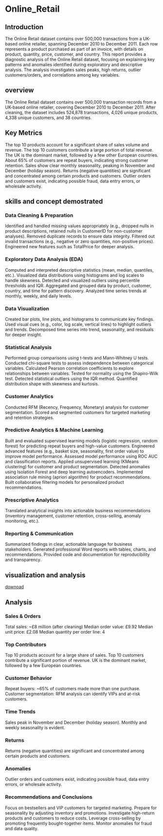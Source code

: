 # Online_Retail
## Introduction
The Online Retail dataset contains over 500,000 transactions from a UK-based online retailer, spanning December 2010 to December 2011. Each row represents a product purchased as part of an invoice, with details on product, quantity, price, customer, and country. This report provides a diagnostic analysis of the Online Retail dataset, focusing on explaining key patterns and anomalies identified during exploratory and descriptive analysis. The analysis investigates sales peaks, high returns, outlier customers/orders, and correlations among key variables.
## overview
The Online Retail dataset contains over 500,000 transaction records from a UK-based online retailer, covering December 2010 to December 2011. After cleaning, the dataset includes 524,878 transactions, 4,026 unique products, 4,338 unique customers, and 38 countries. 

## Key Metrics
The top 10 products account for a significant share of sales volume and revenue. 
The top 10 customers contribute a large portion of total revenue. 
The UK is the dominant market, followed by a few other European countries. 
About 65% of customers are repeat buyers, indicating strong customer retention. 
Sales show clear monthly seasonality, peaking in November and December (holiday season). 
Returns (negative quantities) are significant and concentrated among certain products and customers. 
Outlier orders and customers exist, indicating possible fraud, data entry errors, or wholesale activity.

## skills and concept demostrated
### Data Cleaning & Preparation
Identified and handled missing values appropriately (e.g., dropped nulls in product descriptions, retained nulls in CustomerID for non-customer analyses).
Removed duplicate records to ensure data integrity.
Filtered out invalid transactions (e.g., negative or zero quantities, non-positive prices).
Engineered new features such as TotalPrice for deeper analysis.
### Exploratory Data Analysis (EDA)
Computed and interpreted descriptive statistics (mean, median, quantiles, etc.).
Visualized data distributions using histograms and log scales to handle skewness.
Detected and visualized outliers using percentile thresholds and IQR.
Aggregated and grouped data by product, customer, country, and time for pattern discovery.
Analyzed time series trends at monthly, weekly, and daily levels.
### Data Visualization
Created bar plots, line plots, and histograms to communicate key findings.
Used visual cues (e.g., color, log scale, vertical lines) to highlight outliers and trends.
Decomposed time series into trend, seasonality, and residuals for deeper insight.
### Statistical Analysis
Performed group comparisons using t-tests and Mann-Whitney U tests.
Conducted chi-square tests to assess independence between categorical variables.
Calculated Pearson correlation coefficients to explore relationships between variables.
Tested for normality using the Shapiro-Wilk test.
Detected statistical outliers using the IQR method.
Quantified distribution shape with skewness and kurtosis.
### Customer Analytics
Conducted RFM (Recency, Frequency, Monetary) analysis for customer segmentation.
Scored and segmented customers for targeted marketing and retention strategies.
### Predictive Analytics & Machine Learning
Built and evaluated supervised learning models (logistic regression, random forest) for predicting repeat buyers and high-value customers.
Engineered advanced features (e.g., basket size, seasonality, first order value) to improve model performance.
Assessed model performance using ROC AUC and classification reports.
Applied unsupervised learning (KMeans clustering) for customer and product segmentation.
Detected anomalies using Isolation Forest and deep learning autoencoders.
Implemented association rule mining (apriori algorithm) for product recommendations.
Built collaborative filtering models for personalized product recommendations.
### Prescriptive Analytics
Translated analytical insights into actionable business recommendations (inventory management, customer retention, cross-selling, anomaly monitoring, etc.).
### Reporting & Communication
Summarized findings in clear, actionable language for business stakeholders.
Generated professional Word reports with tables, charts, and recommendations.
Provided code and documentation for reproducibility and transparency.
## visualization and analysis
[downoad](http://localhost:8888/doc/tree/Untitled49.ipynb?)
## Analysis
### Sales & Orders 
Total sales: ~£8 million (after cleaning) 
Median order value: £9.92 
Median unit price: £2.08 
Median quantity per order line: 4 
### Top Contributors 
Top 10 products account for a large share of sales. 
Top 10 customers contribute a significant portion of revenue. 
UK is the dominant market, followed by a few European countries. 
### Customer Behavior 
Repeat buyers: ~65% of customers made more than one purchase. 
Customer segmentation: RFM analysis can identify VIPs and at-risk customers. 
### Time Trends 
Sales peak in November and December (holiday season). 
Monthly and weekly seasonality is evident. 
### Returns 
Returns (negative quantities) are significant and concentrated among certain products and customers. 
### Anomalies 
Outlier orders and customers exist, indicating possible fraud, data entry errors, or wholesale activity. 

### Recommendations and Conclusions
Focus on bestsellers and VIP customers for targeted marketing. 
Prepare for seasonality by adjusting inventory and promotions. 
Investigate high-return products and customers to reduce costs. 
Leverage cross-selling by promoting frequently bought-together items. 
Monitor anomalies for fraud and data quality. 
